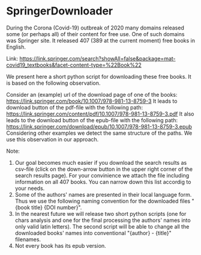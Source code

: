 # SpringerDownloader

During the Corona (Covid-19) outbreak of 2020 many domains released some (or perhaps all) of their content for free use.
One of such domains was Springer site. It released 407 (389 at the current moment) free books in English.

Link: https://link.springer.com/search?showAll=false&package=mat-covid19_textbooks&facet-content-type=%22Book%22

We present here a short python script for downloading these free books. It is based on the following observation.

Consider an (example) url of the download page of one of the books:
  https://link.springer.com/book/10.1007/978-981-13-8759-3
It leads to download button of the pdf-file with the following path:
  https://link.springer.com/content/pdf/10.1007/978-981-13-8759-3.pdf
It also leads to the download button of the epub-file with the following path:
  https://link.springer.com/download/epub/10.1007/978-981-13-8759-3.epub
Considering other examples we detect the same structure of the paths.
We use this observation in our approach.

Note:
1. Our goal becomes much easier if you download the search results as csv-file (click on the down-arrow button in the upper right corner of the search results page). For your convinience we attach the file including information on all 407 books.
You can narrow down this list accordig to your needs.
2. Some of the authors' names are presented in their local language form. Thus we use the following naming convention for the downloaded files "{book title} {DOI number}".
3. In the nearest future we will release two short python scripts (one for chars analysis and one for the final processing the authors' names into only valid latin letters). The second script will be able to change all the downloaded books' names into conventional "{author} - {title}" filenames.
4. Not every book has its epub version.
